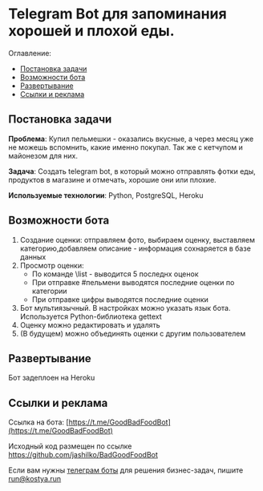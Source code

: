 # Telegram Bot для запоминания хорошей и плохой еды. 


Оглавление: 
- [Постановка задачи](#task)
- [Возможности бота](#features)
- [Развертывание](#deploy)
- [Ссылки и реклама](#adv)



## <a name="task">Постановка задачи</a>

**Проблема**: Купил пельмешки - оказались вкусные, а через месяц уже не можешь вспомнить, какие именно покупал. Так же с кетчупом и майонезом для них.

**Задача**: Создать telegram bot, в который можно отправлять фотки еды, продуктов в магазине и отмечать, хорошие они или плохие. 

**Используемые технологии**: Python, PostgreSQL, Heroku


## <a name="features">Возможности бота</a>

1. Создание оценки: отправляем фото, выбираем оценку, выставляем категорию,добавляем описание - информация сохнаряется в базе данных
2. Просмотр оценки: 
    + По команде \list - выводится 5 последнх оценок
    + При отправке #пельмени выводятся последние оценки по категории
    + При отправке цифры выводятся последние оценки
3. Бот мультиязычный. В настройках можно указать язык бота. Используется Python-библиотека gettext
4. Оценку можно редактировать и удалять
5. (В будущем) можно объединять оценки с другим пользователем



## <a name="deploy">Развертывание</a>
Бот задеплоен на Heroku

## <a name="adv">Ссылки и реклама</a>
Ссылка на бота: [https://t.me/GoodBadFoodBot](https://t.me/GoodBadFoodBot)

Исходный код размещен по ссылке https://github.com/jashilko/BadGoodFoodBot

Если вам нужны [телеграм боты](https://tlgrm.ru/docs/bots) для решения бизнес-задач, пишите run@kostya.run
